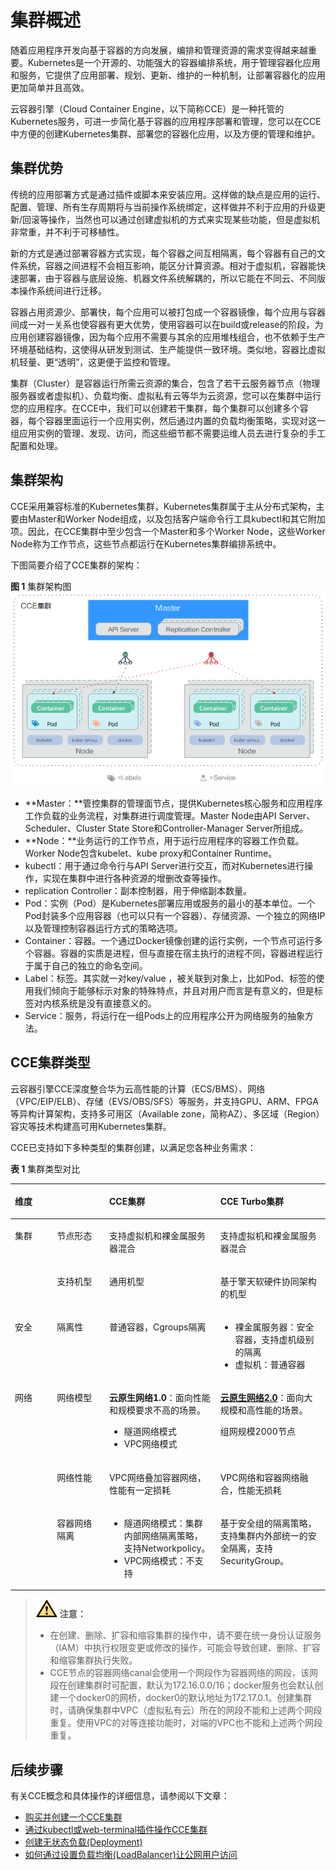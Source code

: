 # 集群概述<a name="cce_01_0002"></a>

随着应用程序开发向基于容器的方向发展，编排和管理资源的需求变得越来越重要。Kubernetes是一个开源的、功能强大的容器编排系统，用于管理容器化应用和服务，它提供了应用部署、规划、更新、维护的一种机制，让部署容器化的应用更加简单并且高效。

云容器引擎（Cloud Container Engine，以下简称CCE）是一种托管的Kubernetes服务，可进一步简化基于容器的应用程序部署和管理，您可以在CCE中方便的创建Kubernetes集群、部署您的容器化应用，以及方便的管理和维护。

## 集群优势<a name="section3422450142310"></a>

传统的应用部署方式是通过插件或脚本来安装应用。这样做的缺点是应用的运行、配置、管理、所有生存周期将与当前操作系统绑定，这样做并不利于应用的升级更新/回滚等操作，当然也可以通过创建虚拟机的方式来实现某些功能，但是虚拟机非常重，并不利于可移植性。

新的方式是通过部署容器方式实现，每个容器之间互相隔离，每个容器有自己的文件系统，容器之间进程不会相互影响，能区分计算资源。相对于虚拟机，容器能快速部署，由于容器与底层设施、机器文件系统解耦的，所以它能在不同云、不同版本操作系统间进行迁移。

容器占用资源少、部署快，每个应用可以被打包成一个容器镜像，每个应用与容器间成一对一关系也使容器有更大优势，使用容器可以在build或release的阶段，为应用创建容器镜像，因为每个应用不需要与其余的应用堆栈组合，也不依赖于生产环境基础结构，这使得从研发到测试、生产能提供一致环境。类似地，容器比虚拟机轻量、更“透明”，这更便于监控和管理。

集群（Cluster）是容器运行所需云资源的集合，包含了若干云服务器节点（物理服务器或者虚拟机）、负载均衡、虚拟私有云等华为云资源，您可以在集群中运行您的应用程序。在CCE中，我们可以创建若干集群，每个集群可以创建多个容器，每个容器里面运行一个应用实例，然后通过内置的负载均衡策略，实现对这一组应用实例的管理、发现、访问，而这些细节都不需要运维人员去进行复杂的手工配置和处理。

## 集群架构<a name="section1972685513394"></a>

CCE采用兼容标准的Kubernetes集群，Kubernetes集群属于主从分布式架构，主要由Master和Worker Node组成，以及包括客户端命令行工具kubectl和其它附加项。因此，在CCE集群中至少包含一个Master和多个Worker Node，这些Worker Node称为工作节点，这些节点都运行在Kubernetes集群编排系统中。

下图简要介绍了CCE集群的架构：

**图 1**  集群架构图<a name="fig9251347103413"></a>  
![](figures/集群架构图.png "集群架构图")

-   **Master：**管控集群的管理面节点，提供Kubernetes核心服务和应用程序工作负载的业务流程，对集群进行调度管理。Master Node由API Server、Scheduler、Cluster State Store和Controller-Manager Server所组成。
-   **Node：**业务运行的工作节点，用于运行应用程序的容器工作负载。Worker Node包含kubelet、kube proxy和Container Runtime。
-   kubectl：用于通过命令行与API Server进行交互，而对Kubernetes进行操作，实现在集群中进行各种资源的增删改查等操作。
-   replication Controller：副本控制器，用于伸缩副本数量。
-   Pod：实例（Pod）是Kubernetes部署应用或服务的最小的基本单位。一个Pod封装多个应用容器（也可以只有一个容器）、存储资源、一个独立的网络IP以及管理控制容器运行方式的策略选项。
-   Container：容器。一个通过Docker镜像创建的运行实例，一个节点可运行多个容器。容器的实质是进程，但与直接在宿主执行的进程不同，容器进程运行于属于自己的独立的命名空间。
-   Label：标签。其实就一对key/value ，被关联到对象上，比如Pod、标签的使用我们倾向于能够标示对象的特殊特点，并且对用户而言是有意义的，但是标签对内核系统是没有直接意义的。
-   Service：服务，将运行在一组Pods上的应用程序公开为网络服务的抽象方法。

## CCE集群类型<a name="section1129712104414"></a>

云容器引擎CCE深度整合华为云高性能的计算（ECS/BMS）、网络（VPC/EIP/ELB）、存储（EVS/OBS/SFS）等服务，并支持GPU、ARM、FPGA等异构计算架构，支持多可用区（Available zone，简称AZ）、多区域（Region）容灾等技术构建高可用Kubernetes集群。

CCE已支持如下多种类型的集群创建，以满足您各种业务需求：

**表 1**  集群类型对比

<a name="table8289045224"></a>
<table><thead align="left"><tr id="row19289164182216"><th class="cellrowborder" colspan="2" valign="top" id="mcps1.2.5.1.1"><p id="p1628917416228"><a name="p1628917416228"></a><a name="p1628917416228"></a>维度</p>
</th>
<th class="cellrowborder" valign="top" id="mcps1.2.5.1.2"><p id="p4289544222"><a name="p4289544222"></a><a name="p4289544222"></a>CCE集群</p>
</th>
<th class="cellrowborder" valign="top" id="mcps1.2.5.1.3"><p id="p17289346220"><a name="p17289346220"></a><a name="p17289346220"></a>CCE Turbo集群</p>
</th>
</tr>
</thead>
<tbody><tr id="row132892412218"><td class="cellrowborder" rowspan="2" valign="top" width="13.350000000000001%" headers="mcps1.2.5.1.1 "><p id="p1702121843213"><a name="p1702121843213"></a><a name="p1702121843213"></a>集群</p>
</td>
<td class="cellrowborder" valign="top" width="16.6%" headers="mcps1.2.5.1.1 "><p id="p136288022711"><a name="p136288022711"></a><a name="p136288022711"></a>节点形态</p>
</td>
<td class="cellrowborder" valign="top" width="35.260000000000005%" headers="mcps1.2.5.1.2 "><p id="p11340151510272"><a name="p11340151510272"></a><a name="p11340151510272"></a>支持虚拟机和裸金属服务器混合</p>
</td>
<td class="cellrowborder" valign="top" width="34.79%" headers="mcps1.2.5.1.3 "><p id="p134001516275"><a name="p134001516275"></a><a name="p134001516275"></a>支持虚拟机和裸金属服务器混合</p>
</td>
</tr>
<tr id="row528934132217"><td class="cellrowborder" valign="top" headers="mcps1.2.5.1.1 "><p id="p86287020271"><a name="p86287020271"></a><a name="p86287020271"></a>支持机型</p>
</td>
<td class="cellrowborder" valign="top" headers="mcps1.2.5.1.1 "><p id="p969111063112"><a name="p969111063112"></a><a name="p969111063112"></a>通用机型</p>
</td>
<td class="cellrowborder" valign="top" headers="mcps1.2.5.1.2 "><p id="p15763163013019"><a name="p15763163013019"></a><a name="p15763163013019"></a>基于擎天软硬件协同架构的机型</p>
</td>
</tr>
<tr id="row105535017265"><td class="cellrowborder" valign="top" width="13.350000000000001%" headers="mcps1.2.5.1.1 "><p id="p19550504260"><a name="p19550504260"></a><a name="p19550504260"></a>安全</p>
</td>
<td class="cellrowborder" valign="top" width="16.6%" headers="mcps1.2.5.1.1 "><p id="p86285011276"><a name="p86285011276"></a><a name="p86285011276"></a>隔离性</p>
</td>
<td class="cellrowborder" valign="top" width="35.260000000000005%" headers="mcps1.2.5.1.2 "><p id="p434031552719"><a name="p434031552719"></a><a name="p434031552719"></a>普通容器，Cgroups隔离</p>
</td>
<td class="cellrowborder" valign="top" width="34.79%" headers="mcps1.2.5.1.3 "><a name="ul621219481562"></a><a name="ul621219481562"></a><ul id="ul621219481562"><li>裸金属服务器：安全容器，支持虚机级别的隔离</li><li>虚拟机：普通容器</li></ul>
</td>
</tr>
<tr id="row19562502266"><td class="cellrowborder" rowspan="3" valign="top" width="13.350000000000001%" headers="mcps1.2.5.1.1 "><p id="p1356550102618"><a name="p1356550102618"></a><a name="p1356550102618"></a>网络</p>
</td>
<td class="cellrowborder" valign="top" width="16.6%" headers="mcps1.2.5.1.1 "><p id="p76288082716"><a name="p76288082716"></a><a name="p76288082716"></a>网络模型</p>
</td>
<td class="cellrowborder" valign="top" width="35.260000000000005%" headers="mcps1.2.5.1.2 "><p id="p1734061519273"><a name="p1734061519273"></a><a name="p1734061519273"></a><strong id="b113401315112712"><a name="b113401315112712"></a><a name="b113401315112712"></a>云原生网络1.0</strong>：面向性能和规模要求不高的场景。</p>
<a name="ul2055005123618"></a><a name="ul2055005123618"></a><ul id="ul2055005123618"><li>隧道网络模式</li><li>VPC网络模式</li></ul>
</td>
<td class="cellrowborder" valign="top" width="34.79%" headers="mcps1.2.5.1.3 "><p id="p43416153272"><a name="p43416153272"></a><a name="p43416153272"></a><strong id="b103412158276"><a name="b103412158276"></a><a name="b103412158276"></a><a href="云原生网络2-0.md">云原生网络2.0</a></strong>：面向大规模和高性能的场景。</p>
<p id="p434120150271"><a name="p434120150271"></a><a name="p434120150271"></a>组网规模2000节点</p>
</td>
</tr>
<tr id="row133581631175511"><td class="cellrowborder" valign="top" headers="mcps1.2.5.1.1 "><p id="p2800173617559"><a name="p2800173617559"></a><a name="p2800173617559"></a>网络性能</p>
</td>
<td class="cellrowborder" valign="top" headers="mcps1.2.5.1.1 "><p id="p58001736135520"><a name="p58001736135520"></a><a name="p58001736135520"></a>VPC网络叠加容器网络，性能有一定损耗</p>
</td>
<td class="cellrowborder" valign="top" headers="mcps1.2.5.1.2 "><p id="p1680023625516"><a name="p1680023625516"></a><a name="p1680023625516"></a>VPC网络和容器网络融合，性能无损耗</p>
</td>
</tr>
<tr id="row1328914432215"><td class="cellrowborder" valign="top" headers="mcps1.2.5.1.1 "><p id="p1362811017275"><a name="p1362811017275"></a><a name="p1362811017275"></a>容器网络隔离</p>
</td>
<td class="cellrowborder" valign="top" headers="mcps1.2.5.1.1 "><a name="ul29571941173617"></a><a name="ul29571941173617"></a><ul id="ul29571941173617"><li>隧道网络模式：集群内部网络隔离策略，支持Networkpolicy。</li><li>VPC网络模式：不支持</li></ul>
</td>
<td class="cellrowborder" valign="top" headers="mcps1.2.5.1.2 "><p id="p6665152413463"><a name="p6665152413463"></a><a name="p6665152413463"></a>基于安全组的隔离策略，支持集群内外部统一的安全隔离，支持SecurityGroup。</p>
</td>
</tr>
</tbody>
</table>

>![](public_sys-resources/icon-caution.gif) **注意：** 
>-   在创建、删除、扩容和缩容集群的操作中，请不要在统一身份认证服务（IAM）中执行权限变更或修改的操作，可能会导致创建、删除、扩容和缩容集群执行失败。
>-   CCE节点的容器网络canal会使用一个网段作为容器网络的网段，该网段在创建集群时可配置，默认为172.16.0.0/16；docker服务也会默认创建一个docker0的网桥，docker0的默认地址为172.17.0.1。创建集群时，请确保集群中VPC（虚拟私有云）所在的网段不能和上述两个网段重复。使用VPC的对等连接功能时，对端的VPC也不能和上述两个网段重复。

## 后续步骤<a name="section1144020144811"></a>

有关CCE概念和具体操作的详细信息，请参阅以下文章：

-   [购买并创建一个CCE集群](购买CCE集群.md)
-   [通过kubectl或web-terminal插件操作CCE集群](通过kubectl或web-terminal插件操作CCE集群.md)
-   [创建无状态负载\(Deployment\)](创建无状态负载(Deployment).md)
-   [如何通过设置负载均衡\(LoadBalancer\)让公网用户访问](负载均衡(LoadBalancer).md)

